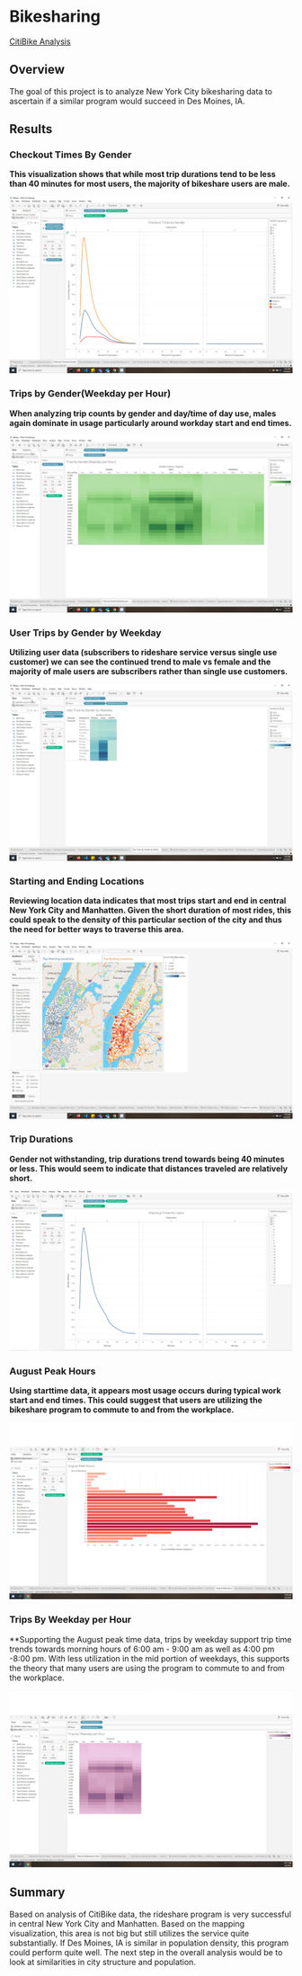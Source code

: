 # Bikesharing
[CitiBike Analysis](https://public.tableau.com/app/profile/adelita.gordon/viz/Mod14ChallengePublic/CitiBikeAnalysis "CitiBike Analysis")
## Overview
The goal of this project is to analyze New York City bikesharing data to ascertain if a similar program would succeed in Des Moines, IA.

## Results

### Checkout Times By Gender 
**This visualization shows that while most trip durations tend to be less than 40 minutes for most users, the majority of bikeshare users are male.**

![checkoutbygender](https://github.com/agordon16/Bikesharing/blob/ffbbc94f7ae6a0a79cb312e7283d56723e54cd9a/Resources/CheckoutTimesByGender.jpg)


### Trips by Gender(Weekday per Hour)
**When analyzing trip counts by gender and day/time of day use, males again dominate in usage particularly around workday start and end times.**

![tripsgenderweekday](https://github.com/agordon16/Bikesharing/blob/ffbbc94f7ae6a0a79cb312e7283d56723e54cd9a/Resources/TripsByGenderWeekdayPerHour.jpg)


### User Trips by Gender by Weekday
**Utilizing user data (subscribers to rideshare service versus single use customer) we can see the continued trend to male vs female and the majority of male users are subscribers rather than single use customers.**


![userbygender](https://github.com/agordon16/Bikesharing/blob/ffbbc94f7ae6a0a79cb312e7283d56723e54cd9a/Resources/UserTripsByGenderByWeekday.jpg)

### Starting and Ending Locations
**Reviewing location data indicates that most trips start and end in central New York City and Manhatten. Given the short duration of most rides, this could speak to the density of this particular section of the city and thus the need for better ways to traverse this area.**

![locations](https://github.com/agordon16/Bikesharing/blob/ffbbc94f7ae6a0a79cb312e7283d56723e54cd9a/Resources/UsageByLocationDash.jpg)

### Trip Durations
**Gender not withstanding, trip durations trend towards being 40 minutes or less. This would seem to indicate that distances traveled are relatively short.**

![checkouttimesusers](https://github.com/agordon16/Bikesharing/blob/ffbbc94f7ae6a0a79cb312e7283d56723e54cd9a/Resources/CheckoutTimesForUsers.jpg)


### August Peak Hours
**Using starttime data, it appears most usage occurs during typical work start and end times. This could suggest that users are utilizing the bikeshare program to commute to and from the workplace.**

![augustpeaktimes](https://github.com/agordon16/Bikesharing/blob/ccab113eec55d19a8b40bd6e555fb68b844c0f29/Resources/AugustPeakHours.jpg)

### Trips By Weekday per Hour
**Supporting the August peak time data, trips by weekday support trip time trends towards morning hours of 6:00 am - 9:00 am as well as 4:00 pm -8:00 pm. With less utilization in the mid portion of weekdays, this supports the theory that many users are using the program to commute to and from the workplace.

![tripsweekdayhour](https://github.com/agordon16/Bikesharing/blob/8a80148b925ca0b889dc2c4281dc1647aec6b09c/Resources/TripsByWeekdayPerHour1.jpg)


## Summary
Based on analysis of CitiBike data, the rideshare program is very successful in central New York City and Manhatten. Based on the mapping visualization, this area is not big but still utilizes the service quite substantially. If Des Moines, IA is similar in population density, this program could perform quite well. The next step in the overall analysis would be to look at similarities in city structure and population.
